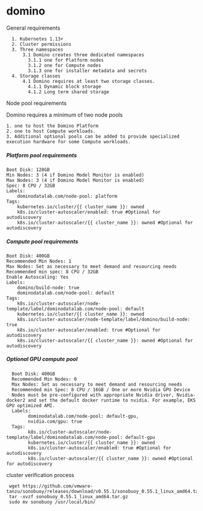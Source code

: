 # domino

General requirements

      1. Kubernetes 1.13+
      2. Cluster permissions
      3. Three namespaces
          3.1 Domino creates three dedicated namespaces
            3.1.1 one for Platform nodes
            3.1.2 one for Compute nodes
            3.1.3 one for installer metadata and secrets
      4. Storage classes
          4.1 Domino requires at least two storage classes.
            4.1.1 Dynamic block storage
            4.1.2 Long term shared storage
           
Node pool requirements

  Domino requires a minimum of two node pools
  
    1. one to host the Domino Platform
    2. one to host Compute workloads.
    3. Additional optional pools can be added to provide specialized execution hardware for some Compute workloads.

##### Platform pool requirements

    Boot Disk: 128GB
    Min Nodes: 3 (4 if Domino Model Monitor is enabled)
    Max Nodes: 3 (4 if Domino Model Monitor is enabled)
    Spec: 8 CPU / 32GB
    Labels: 
        dominodatalab.com/node-pool: platform
    Tags:
        kubernetes.io/cluster/{{ cluster_name }}: owned
        k8s.io/cluster-autoscaler/enabled: true #Optional for autodiscovery
        k8s.io/cluster-autoscaler/{{ cluster_name }}: owned #Optional for autodiscovery
        
##### Compute pool requirements

    Boot Disk: 400GB
    Recommended Min Nodes: 1
    Max Nodes: Set as necessary to meet demand and resourcing needs
    Recommended min spec: 8 CPU / 32GB
    Enable Autoscaling: Yes
    Labels: 
        domino/build-node: true
        dominodatalab.com/node-pool: default
    Tags:
        k8s.io/cluster-autoscaler/node-template/label/dominodatalab.com/node-pool: default
        kubernetes.io/cluster/{{ cluster_name }}: owned
        k8s.io/cluster-autoscaler/node-template/label/domino/build-node: true
        k8s.io/cluster-autoscaler/enabled: true #Optional for autodiscovery
        k8s.io/cluster-autoscaler/{{ cluster_name }}: owned #Optional for autodiscovery

##### Optional GPU compute pool

      Boot Disk: 400GB
      Recommended Min Nodes: 0
      Max Nodes: Set as necessary to meet demand and resourcing needs
      Recommended min Spec: 8 CPU / 16GB / One or more Nvidia GPU Device
      Nodes must be pre-configured with appropriate Nvidia driver, Nvidia-docker2 and set the default docker runtime to nvidia. For example, EKS GPU optimized AMI.
      Labels: 
            dominodatalab.com/node-pool: default-gpu, 
            nvidia.com/gpu: true
      Tags:
            k8s.io/cluster-autoscaler/node-template/label/dominodatalab.com/node-pool: default-gpu
            kubernetes.io/cluster/{{ cluster_name }}: owned
            k8s.io/cluster-autoscaler/enabled: true #Optional for autodiscovery
            k8s.io/cluster-autoscaler/{{ cluster_name }}: owned #Optional for autodiscovery

cluster verification process

```bahs
 wget https://github.com/vmware-tanzu/sonobuoy/releases/download/v0.55.1/sonobuoy_0.55.1_linux_amd64.tar.gz
 tar -xvzf sonobuoy_0.55.1_linux_amd64.tar.gz
 sudo mv sonobuoy /usr/local/bin/
```
